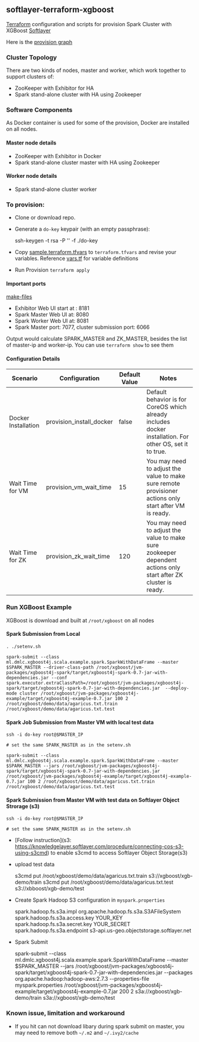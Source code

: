 ## softlayer-terraform-xgboost

[Terraform](https://www.terraform.io/) configuration and scripts for provision Spark Cluster with XGBoost [Softlayer](https://softlayer.com/)

Here is the [provision graph](graph.png)

### Cluster Topology

There are two kinds of nodes, master and worker, which work together to support clusters of:

* ZooKeeper with Exhibitor for HA
* Spark stand-alone cluster with HA using Zookeeper

### Software Components

As Docker container is used for some of the provision, Docker are installed on all nodes.

#### Master node details

* ZooKeeper with Exhibitor in Docker
* Spark stand-alone cluster master with HA using Zookeeper

#### Worker node details

* Spark stand-alone cluster worker


### To provision:

* Clone or download repo.

* Generate a `do-key` keypair (with an empty passphrase):

	ssh-keygen -t rsa -P '' -f ./do-key

* Copy [sample.terraform.tfvars](./sample.terraform.tfvars) to `terraform.tfvars` and revise your variables. Reference [vars.tf](./vars.tf) for variable definitions

* Run Provision `terraform apply`


#### Important ports

[make-files](make-files.sh)

* Exhibitor Web UI start at : 8181
* Spark Master Web UI at: 8080
* Spark Worker Web UI at: 8081
* Spark Master port: 7077, cluster submission port: 6066

Output would calculate SPARK_MASTER and ZK_MASTER, besides the list of master-ip and worker-ip. You can use `terraform show` to see them
	
#### Configuration Details

| Scenario | Configuration | Default Value | Notes|
|----------|---------------|-------|------|
|Docker Installation | provision_install_docker |false| Default behavior is for CoreOS which already includes docker installation. For other OS, set it to true.|
|Wait Time for VM    | provision_vm_wait_time   |15   | You may need to adjust the value to make sure remote provisioner actions only start after VM is ready.|
|Wait Time for ZK    | provision_zk_wait_time   |120  | You may need to adjust the value to make sure zookeeper dependent actions only start after ZK cluster is ready.|

### Run XGBoost Example

XGBoost is download and built at `/root/xgboost` on all nodes

#### Spark Submission from Local

    . ./setenv.sh
    
	spark-submit --class  ml.dmlc.xgboost4j.scala.example.spark.SparkWithDataFrame --master $SPARK_MASTER --driver-class-path /root/xgboost/jvm-packages/xgboost4j-spark/target/xgboost4j-spark-0.7-jar-with-dependencies.jar --conf spark.executor.extraClassPath=/root/xgboost/jvm-packages/xgboost4j-spark/target/xgboost4j-spark-0.7-jar-with-dependencies.jar  --deploy-mode cluster /root/xgboost/jvm-packages/xgboost4j-example/target/xgboost4j-example-0.7.jar 100 2 /root/xgboost/demo/data/agaricus.txt.train /root/xgboost/demo/data/agaricus.txt.test
	

	
#### Spark Job Submission from Master VM with local test data

	ssh -i do-key root@$MASTER_IP
	
	# set the same SPARK_MASTER as in the setenv.sh

	spark-submit --class  ml.dmlc.xgboost4j.scala.example.spark.SparkWithDataFrame --master $SPARK_MASTER --jars /root/xgboost/jvm-packages/xgboost4j-spark/target/xgboost4j-spark-0.7-jar-with-dependencies.jar /root/xgboost/jvm-packages/xgboost4j-example/target/xgboost4j-example-0.7.jar 100 2 /root/xgboost/demo/data/agaricus.txt.train /root/xgboost/demo/data/agaricus.txt.test
	

#### Spark Submission from Master VM with test data on Softlayer Object Strorage (s3) 
	
	ssh -i do-key root@$MASTER_IP
	
	# set the same SPARK_MASTER as in the setenv.sh
		
* [Follow instruction](s3: https://knowledgelayer.softlayer.com/procedure/connecting-cos-s3-using-s3cmd) to enable s3cmd to access Softlayer Object Storage(s3)

* upload test data

	s3cmd put /root/xgboost/demo/data/agaricus.txt.train s3://xgboost/xgb-demo/train
	s3cmd put /root/xgboost/demo/data/agaricus.txt.test s3://xbboost/xgb-demo/test
	
* Create Spark Hadoop S3 configuration in `myspark.properties`

	spark.hadoop.fs.s3a.impl        org.apache.hadoop.fs.s3a.S3AFileSystem
	spark.hadoop.fs.s3a.access.key  YOUR_KEY
	spark.hadoop.fs.s3a.secret.key  YOUR_SECRET
	spark.hadoop.fs.s3a.endpoint    s3-api.us-geo.objectstorage.softlayer.net

* Spark Submit

	spark-submit --class  ml.dmlc.xgboost4j.scala.example.spark.SparkWithDataFrame --master $SPARK_MASTER --jars /root/xgboost/jvm-packages/xgboost4j-spark/target/xgboost4j-spark-0.7-jar-with-dependencies.jar --packages org.apache.hadoop:hadoop-aws:2.7.3 --properties-file myspark.properties /root/xgboost/jvm-packages/xgboost4j-example/target/xgboost4j-example-0.7.jar 200 2 s3a://xgboost/xgb-demo/train s3a://xgboost/xgb-demo/test


### Known issue, limitation and workaround

* If you hit can not download libary during spark submit on master, you may need to remove both `~/.m2` and `~/.ivy2/cache` 

